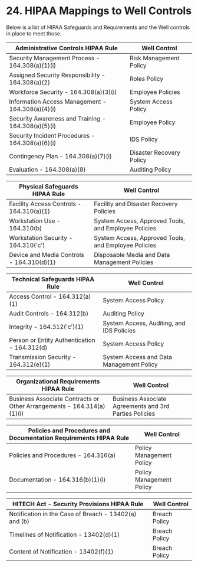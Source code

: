 # 24. HIPAA Mappings to Well Controls

Below is a list of HIPAA Safeguards and Requirements and the Well controls in place to meet those.

| **Administrative Controls** HIPAA Rule             | Well Control             |
| -------------------------------------------------- | ------------------------ |
| Security Management Process - 164.308(a)(1)(i)     | Risk Management Policy   |
| Assigned Security Responsibility - 164.308(a)(2)   | Roles Policy             |
| Workforce Security - 164.308(a)(3)(i)              | Employee Policies        |
| Information Access Management - 164.308(a)(4)(i)   | System Access Policy     |
| Security Awareness and Training - 164.308(a)(5)(i) | Employee Policy          |
| Security Incident Procedures - 164.308(a)(6)(i)    | IDS Policy               |
| Contingency Plan - 164.308(a)(7)(i)                | Disaster Recovery Policy |
| Evaluation - 164.308(a)(8)                         | Auditing Policy          |

| **Physical Safeguards** HIPAA Rule        | Well Control                                         |
| ----------------------------------------- | ---------------------------------------------------- |
| Facility Access Controls - 164.310(a)(1)  | Facility and Disaster Recovery Policies              |
| Workstation Use - 164.310(b)              | System Access, Approved Tools, and Employee Policies |
| Workstation Security - 164.310('c')       | System Access, Approved Tools, and Employee Policies |
| Device and Media Controls - 164.310(d)(1) | Disposable Media and Data Management Policies        |

| **Technical Safeguards** HIPAA Rule          | Well Control                              |
| -------------------------------------------- | ----------------------------------------- |
| Access Control - 164.312(a)(1)               | System Access Policy                      |
| Audit Controls - 164.312(b)                  | Auditing Policy                           |
| Integrity - 164.312('c')(1)                  | System Access, Auditing, and IDS Policies |
| Person or Entity Authentication - 164.312(d) | System Access Policy                      |
| Transmission Security - 164.312(e)(1)        | System Access and Data Management Policy  |

| **Organizational Requirements** HIPAA Rule                            | Well Control                                           |
| --------------------------------------------------------------------- | ------------------------------------------------------ |
| Business Associate Contracts or Other Arrangements - 164.314(a)(1)(i) | Business Associate Agreements and 3rd Parties Policies |

| **Policies and Procedures and Documentation Requirements** HIPAA Rule | Well Control             |
| --------------------------------------------------------------------- | ------------------------ |
| Policies and Procedures - 164.316(a)                                  | Policy Management Policy |
| Documentation - 164.316(b)(1)(i)                                      | Policy Management Policy |

| **HITECH Act - Security Provisions** HIPAA Rule       | Well Control  |
| ----------------------------------------------------- | ------------- |
| Notification in the Case of Breach - 13402(a) and (b) | Breach Policy |
| Timelines of Notification - 13402(d)(1)               | Breach Policy |
| Content of Notification - 13402(f)(1)                 | Breach Policy |
